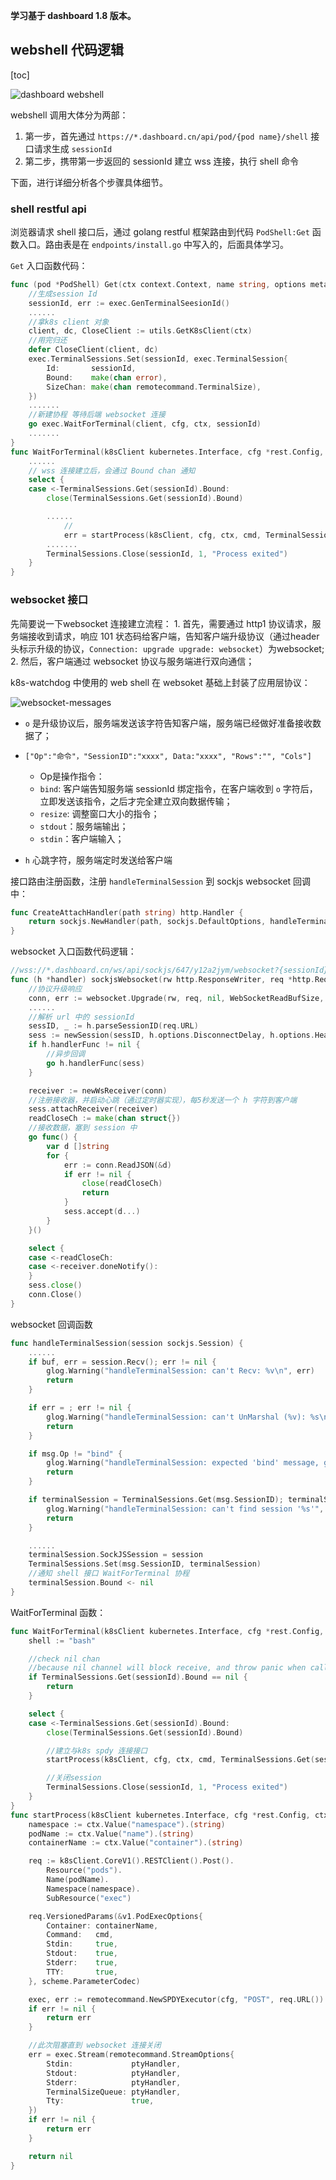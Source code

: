 **学习基于 dashboard 1.8 版本。**

## webshell 代码逻辑

[toc]

![dashboard webshell](https://www.techclone.cn/img/k8s/k8swatchdog-webshell.jpg)

webshell 调用大体分为两部：

1. 第一步，首先通过 `https://*.dashboard.cn/api/pod/{pod name}/shell` 接口请求生成 `sessionId`
2. 第二步，携带第一步返回的 sessionId 建立 wss 连接，执行 shell 命令

下面，进行详细分析各个步骤具体细节。

### shell restful api

浏览器请求 shell 接口后，通过 golang restful 框架路由到代码 `PodShell:Get` 函数入口。路由表是在 `endpoints/install.go` 中写入的，后面具体学习。

`Get` 入口函数代码：

```go
func (pod *PodShell) Get(ctx context.Context, name string, options metaV1.GetOptions) (runtime.Object, error) {
    //生成session Id
	sessionId, err := exec.GenTerminalSeesionId()
    ......
    //拿k8s client 对象
	client, dc, CloseClient := utils.GetK8sClient(ctx)
    //用完归还
	defer CloseClient(client, dc)
	exec.TerminalSessions.Set(sessionId, exec.TerminalSession{
		Id:       sessionId,
		Bound:    make(chan error),
		SizeChan: make(chan remotecommand.TerminalSize),
	})
    .......
    //新建协程 等待后端 websocket 连接
	go exec.WaitForTerminal(client, cfg, ctx, sessionId)
	.......
}
func WaitForTerminal(k8sClient kubernetes.Interface, cfg *rest.Config, ctx context.Context, sessionId string) {
    ......
	// wss 连接建立后，会通过 Bound chan 通知
	select {
	case <-TerminalSessions.Get(sessionId).Bound:
		close(TerminalSessions.Get(sessionId).Bound)

        ......
            //
			err = startProcess(k8sClient, cfg, ctx, cmd, TerminalSessions.Get(sessionId))
        .......
		TerminalSessions.Close(sessionId, 1, "Process exited")
	}
}
```

### websocket 接口

先简要说一下websocket 连接建立流程： 1. 首先，需要通过 http1 协议请求，服务端接收到请求，响应 101 状态码给客户端，告知客户端升级协议（通过header头标示升级的协议，`Connection: upgrade upgrade: websocket`）为websocket; 2. 然后，客户端通过 websocket 协议与服务端进行双向通信；

k8s-watchdog 中使用的 web shell 在 websoket 基础上封装了应用层协议：

![websocket-messages](https://www.techclone.cn/img/k8s/websocket-messages.jpg)

- `o` 是升级协议后，服务端发送该字符告知客户端，服务端已经做好准备接收数据了；

- ```
  ["Op":"命令"，"SessionID":"xxxx", Data:"xxxx", "Rows":"", "Cols"]
  ```

  - Op是操作指令：
  - `bind`: 客户端告知服务端 sessionId 绑定指令，在客户端收到 `o` 字符后，立即发送该指令，之后才完全建立双向数据传输；
  - `resize`: 调整窗口大小的指令；
  - `stdout`：服务端输出；
  - `stdin`：客户端输入；

- `h` 心跳字符，服务端定时发送给客户端

接口路由注册函数，注册 `handleTerminalSession` 到 sockjs websocket 回调中：

```go
func CreateAttachHandler(path string) http.Handler {
	return sockjs.NewHandler(path, sockjs.DefaultOptions, handleTerminalSession)
}
```

websocket 入口函数代码逻辑：

```go
//wss://*.dashboard.cn/ws/api/sockjs/647/y12a2jym/websocket?{sessionId}请求入口函数
func (h *handler) sockjsWebsocket(rw http.ResponseWriter, req *http.Request) {
    //协议升级响应
	conn, err := websocket.Upgrade(rw, req, nil, WebSocketReadBufSize, WebSocketWriteBufSize)
	......
    //解析 url 中的 sessionId
	sessID, _ := h.parseSessionID(req.URL)
	sess := newSession(sessID, h.options.DisconnectDelay, h.options.HeartbeatDelay)
	if h.handlerFunc != nil {
        //异步回调
		go h.handlerFunc(sess)
	}

	receiver := newWsReceiver(conn)
    //注册接收器，并启动心跳（通过定时器实现），每5秒发送一个 h 字符到客户端
	sess.attachReceiver(receiver)
	readCloseCh := make(chan struct{})
    //接收数据，塞到 session 中
	go func() {
		var d []string
		for {
			err := conn.ReadJSON(&d)
			if err != nil {
				close(readCloseCh)
				return
			}
			sess.accept(d...)
		}
	}()

	select {
	case <-readCloseCh:
	case <-receiver.doneNotify():
	}
	sess.close()
	conn.Close()
}
```

websocket 回调函数

```go
func handleTerminalSession(session sockjs.Session) {
	......
	if buf, err = session.Recv(); err != nil {
		glog.Warning("handleTerminalSession: can't Recv: %v\n", err)
		return
	}

	if err = ; err != nil {
		glog.Warning("handleTerminalSession: can't UnMarshal (%v): %s\n", err, buf)
		return
	}

	if msg.Op != "bind" {
		glog.Warning("handleTerminalSession: expected 'bind' message, got: %s\n", buf)
		return
	}

	if terminalSession = TerminalSessions.Get(msg.SessionID); terminalSession.Id == "" {
		glog.Warning("handleTerminalSession: can't find session '%s'", msg.SessionID)
		return
	}

	......
	terminalSession.SockJSSession = session
	TerminalSessions.Set(msg.SessionID, terminalSession)
    //通知 shell 接口 WaitForTerminal 协程
	terminalSession.Bound <- nil
}
```

WaitForTerminal 函数：

```go
func WaitForTerminal(k8sClient kubernetes.Interface, cfg *rest.Config, ctx context.Context, sessionId string) {
	shell := "bash"

	//check nil chan
	//because nil channel will block receive, and throw panic when call close function
	if TerminalSessions.Get(sessionId).Bound == nil {
		return
	}

	select {
	case <-TerminalSessions.Get(sessionId).Bound:
		close(TerminalSessions.Get(sessionId).Bound)

        //建立与k8s spdy 连接接口
        startProcess(k8sClient, cfg, ctx, cmd, TerminalSessions.Get(sessionId))

        //关闭session
		TerminalSessions.Close(sessionId, 1, "Process exited")
	}
}
func startProcess(k8sClient kubernetes.Interface, cfg *rest.Config, ctx context.Context, cmd []string, ptyHandler PtyHandler) error {
	namespace := ctx.Value("namespace").(string)
	podName := ctx.Value("name").(string)
	containerName := ctx.Value("container").(string)

	req := k8sClient.CoreV1().RESTClient().Post().
		Resource("pods").
		Name(podName).
		Namespace(namespace).
		SubResource("exec")

	req.VersionedParams(&v1.PodExecOptions{
		Container: containerName,
		Command:   cmd,
		Stdin:     true,
		Stdout:    true,
		Stderr:    true,
		TTY:       true,
	}, scheme.ParameterCodec)

	exec, err := remotecommand.NewSPDYExecutor(cfg, "POST", req.URL())
	if err != nil {
		return err
	}

    //此次阻塞直到 websocket 连接关闭
	err = exec.Stream(remotecommand.StreamOptions{
		Stdin:             ptyHandler,
		Stdout:            ptyHandler,
		Stderr:            ptyHandler,
		TerminalSizeQueue: ptyHandler,
		Tty:               true,
	})
	if err != nil {
		return err
	}

	return nil
}
```